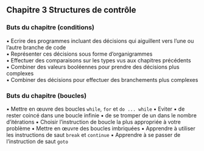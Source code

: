 ## Chapitre 3 Structures de contrôle

### Buts du chapitre (conditions)
▪ Ecrire des programmes incluant des décisions qui aiguillent vers l’une ou l’autre branche de code <br>
▪ Représenter ces décisions sous forme d’organigrammes<br>
▪ Effectuer des comparaisons sur les types vus aux chapitres précédents<br>
▪ Combiner des valeurs booléennes pour prendre des décisions plus complexes<br>
▪ Combiner des décisions pour effectuer des branchements plus complexes<br>

### Buts du chapitre (boucles)
▪ Mettre en œuvre des boucles ```while```, ```for``` et ```do ... while```
▪ Eviter
        ▪ de rester coincé dans une boucle infinie
        ▪ de se tromper de un dans le nombre d’itérations
▪ Choisir l’instruction de boucle la plus appropriée à votre problème 
▪ Mettre en œuvre des boucles imbriquées
▪ Apprendre à utiliser les instructions de saut ```break``` et ```continue```
▪ Apprendre à se passer de l’instruction de saut ```goto```